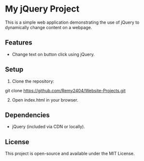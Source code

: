# My jQuery Project

This is a simple web application demonstrating the use of jQuery to dynamically change content on a webpage.

## Features
- Change text on button click using jQuery.

## Setup
1. Clone the repository:

git clone https://github.com/Remy2404/Website-Projects.git

2. Open index.html in your browser.

## Dependencies
- jQuery (included via CDN or locally).

## License
This project is open-source and available under the MIT License.
